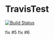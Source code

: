 # TravisTest
[![Build Status](https://travis-ci.org/bfyx/TravisTest.svg?branch=master)](https://travis-ci.org/bfyx/TravisTest)

fix #5
fix #6
